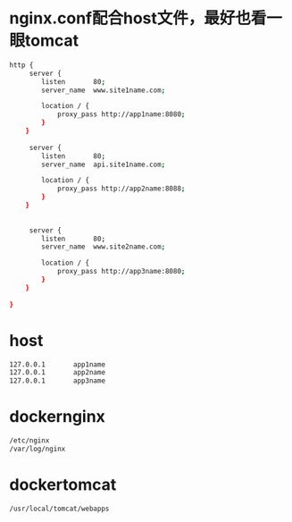 # nginx.conf配合host文件，最好也看一眼tomcat
```sh
http {
     server {
        listen       80;
        server_name  www.site1name.com;

        location / {
            proxy_pass http://app1name:8080;
        }
    }
    
     server {
        listen       80;
        server_name  api.site1name.com;

        location / {
            proxy_pass http://app2name:8088;
        }
    }
    
    
     server {
        listen       80;
        server_name  www.site2name.com;

        location / {
            proxy_pass http://app3name:8080;
        }
    }
    
}
```

# host
```sh
127.0.0.1 		app1name
127.0.0.1		app2name
127.0.0.1       app3name
```

# dockernginx
```sh
/etc/nginx
/var/log/nginx
```

# dockertomcat
```sh
/usr/local/tomcat/webapps
```